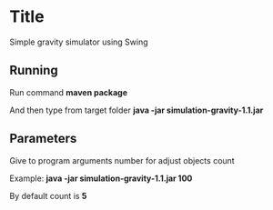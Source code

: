 # Title

Simple gravity simulator using Swing

## Running

Run command **maven package** 

And then type from target folder **java -jar simulation-gravity-1.1.jar**

## Parameters

Give to program arguments number for adjust objects count

Example: **java -jar simulation-gravity-1.1.jar 100**

By default count is **5**
